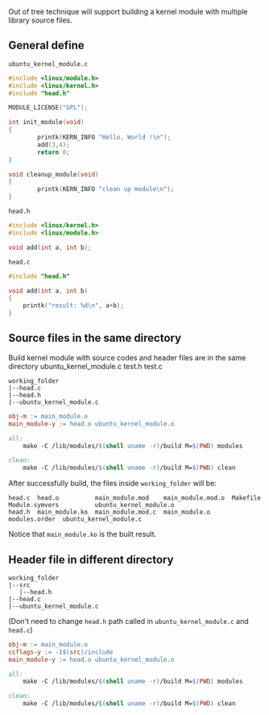 Out of tree technique will support building a kernel module with multiple library source files.

## General define

``ubuntu_kernel_module.c``

```c
#include <linux/module.h>
#include <linux/kernel.h>
#include "head.h"

MODULE_LICENSE("GPL");

int init_module(void)
{
        printk(KERN_INFO "Hello, World !\n");
        add(3,4);
        return 0;
}

void cleanup_module(void)
{
        printk(KERN_INFO "clean up module\n");
}
```

``head.h``
```c
#include <linux/kernel.h>
#include <linux/module.h>

void add(int a, int b);
```

``head.c``

```c
#include "head.h"

void add(int a, int b)
{
    printk("result: %d\n", a+b);
}
```
## Source files in the same directory

Build kernel module with source codes and header files are in the same directory ubuntu_kernel_module.c test.h test.c

```
working_folder
|--head.c
|--head.h
|--ubuntu_kernel_module.c
```

```Makefile
obj-m := main_module.o
main_module-y := head.o ubuntu_kernel_module.o

all:
	make -C /lib/modules/$(shell uname -r)/build M=$(PWD) modules

clean:
	make -C /lib/modules/$(shell uname -r)/build M=$(PWD) clean
```

After successfully build, the files inside ``working_folder`` will be:

```
head.c  head.o          main_module.mod    main_module.mod.o  Makefile       Module.symvers          ubuntu_kernel_module.o
head.h  main_module.ko  main_module.mod.c  main_module.o      modules.order  ubuntu_kernel_module.c
```

Notice that ``main_module.ko`` is the built result.

## Header file in different directory

```
working_folder
|--src
   |--head.h
|--head.c
|--ubuntu_kernel_module.c
```

(Don't need to change ``head.h`` path called in ``ubuntu_kernel_module.c`` and ``head.c``)

```Makefile
obj-m := main_module.o
ccflags-y := -I$(src)/include
main_module-y := head.o ubuntu_kernel_module.o

all:
	make -C /lib/modules/$(shell uname -r)/build M=$(PWD) modules

clean:
	make -C /lib/modules/$(shell uname -r)/build M=$(PWD) clean
```
